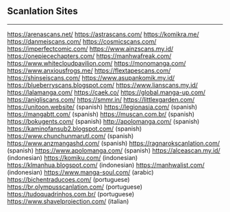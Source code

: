 ## Scanlation Sites
***
https://arenascans.net/
https://astrascans.com/
https://komikra.me/
https://danmeiscans.com/
https://cosmicscans.com/
https://imperfectcomic.com/
https://www.ainzscans.my.id/
https://onepiecechapters.com/
https://manhwafreak.com/
https://www.whitecloudpavilion.com/
https://monomanga.com/
https://www.anxiousfrogs.me/
https://flextapescans.com/
https://shinseiscans.com/
https://www.asupankomik.my.id/
https://blueberryscans.blogspot.com/
https://www.lianscans.my.id/
https://lalamanga.com/
https://caek.co/
https://global.manga-up.com/
https://anigliscans.com/
https://smmr.in/
https://littlexgarden.com/
https://unitoon.website/ (spanish)
https://legionasia.com/ (spanish)
https://mangabtt.com/ (spanish)
https://muscan.com.br/ (spanish)
https://bokugents.com/ (spanish)
http://apolomanga.com/ (spanish)
https://kaminofansub2.blogspot.com/ (spanish)
https://www.chunchunmarutl.com/  (spanish)
https://www.anzmangashd.com/ (spanish)
https://ragnarokscanlation.com/ (spanish)
https://www.apolomanga.com/ (spanish)
https://alceascan.my.id/ (indonesian)
https://komiku.com/ (indonesian)
https://klmanhua.blogspot.com/ (indonesian)
https://manhwalist.com/ (indonesian)
https://www.manga-soul.com/ (arabic)
https://bichentraducoes.com/ (portuguese)
https://br.olympusscanlation.com/ (portuguese)
https://tudoquadrinhos.com.br/ (portuguese)
https://www.shavelproiection.com/ (italian)